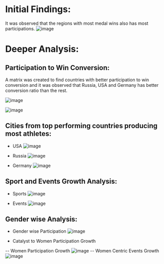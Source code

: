 # Initial Findings:

It was observed that the regions with most medal wins also has most participations.
![image](https://github.com/FD0112/data-analysis-projects/assets/132354930/0710ae1a-6614-4000-bc42-00c1c63284ed)

# Deeper Analysis:

##  Participation to Win Conversion:

A matrix was created to find countries with better participation to win conversion and it was observed that Russia, USA and Germany has better conversion ratio than the rest.

![image](https://github.com/FD0112/data-analysis-projects/assets/132354930/d2113938-5942-40c5-9a67-c8f9a60f4112)

![image](https://github.com/FD0112/data-analysis-projects/assets/132354930/3d50f072-f5d5-40c6-aec5-8caafeac1a2f)

## Cities from top performing countries producing most athletes:

- USA
![image](https://github.com/FD0112/data-analysis-projects/assets/132354930/4d3f8fe7-fd1a-4430-9460-4fa680fc5b82)

- Russia
![image](https://github.com/FD0112/data-analysis-projects/assets/132354930/a8ffee35-2c3d-45c4-b088-e490e999cbc4)

- Germany
![image](https://github.com/FD0112/data-analysis-projects/assets/132354930/67a41436-f805-45ff-a5b0-9447b30ec672)

## Sport and Events Growth Analysis:

- Sports
![image](https://github.com/FD0112/data-analysis-projects/assets/132354930/ce6a1848-1747-4b53-a87d-d1a74d04f50a)

- Events
![image](https://github.com/FD0112/data-analysis-projects/assets/132354930/efff4202-18fe-4eff-bb39-d57d16c0ed8d)

## Gender wise Analysis:

- Gender wise Participation
![image](https://github.com/FD0112/data-analysis-projects/assets/132354930/1a61566d-4025-4ae8-840f-0a5f1b523a99)

- Catalyst to Women Participation Growth

-- Women Participation Growth
![image](https://github.com/FD0112/data-analysis-projects/assets/132354930/69b486d9-0c40-42bb-81ed-e6ea632bf0de)
-- Women Centric Events Growth
![image](https://github.com/FD0112/data-analysis-projects/assets/132354930/ec46fd75-3589-43a1-9a94-e0d08367aa8b)




